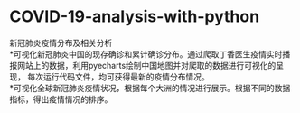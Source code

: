 # COVID-19-analysis-with-python
新冠肺炎疫情分布及相关分析  
*可视化新冠肺炎中国的现存确诊和累计确诊分布。通过爬取丁香医生疫情实时播报网站上的数据，利用pyecharts绘制中国地图并对爬取的数据进行可视化的呈现，
每次运行代码文件，均可获得最新的疫情分布情况。  
*可视化全球新冠肺炎疫情状况，根据每个大洲的情况进行展示。根据不同的数据指标，得出疫情情况的排序。  
